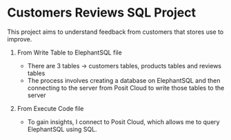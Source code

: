 # Customers Reviews SQL Project

This project aims to understand feedback from customers that stores use to improve.

1. From Write Table to ElephantSQL file
   - There are 3 tables -> customers tables, products tables and reviews tables
   - The process involves creating a database on ElephantSQL and then connecting to the server from Posit Cloud to write those tables to the server
  
2. From Execute Code file
   - To gain insights, I connect to Posit Cloud, which allows me to query ElephantSQL using SQL.

